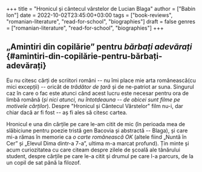 +++
title = "Hronicul și cântecul vârstelor de Lucian Blaga"
author = ["Babin Ion"]
date = 2022-10-02T23:45:00+03:00
tags = ["book-reviews", "romanian-literature", "read-for-school", "biographies"]
draft = false
genres = ["romanian-literature", "read-for-school", "biographies"]
+++

## „Amintiri din copilărie” pentru _bărbați adevărați_ {#amintiri-din-copilărie-pentru-bărbați-adevărați}

Eu nu citesc cărți de scriitori români -- nu îmi place mie arta românească(cu mici excepții) -- oricât de _trădător de țară_ și de ne-patriot ar suna. Singurul caz în care o fac este atunci când acest lucru este necesar pentru ora de limbă română (_și nici atunci, nu întotdeauna -- de obicei sunt filme pe motivele cărților_). Despre "Hronicul și Cântecul Vârstelor" film nu-i, dar chiar dacă ar fi fost -- aș fi ales să citesc cartea.

Hronicul e una din cărțile pe care le-am citit de mic (în perioada mea de slăbiciune pentru poezie tristă gen Bacovia și abstractă -- Blaga), și care mi-a rămas în memorie ca _o carte românească OK_ (altele fiind „Nuntă în Cer” și „Elevul Dima dintr-a 7-a”, ultima m-a marcat profund). Țin minte și acum curiozitatea cu care citeam despre zilele de școală ale tânărului student, despre cărțile pe care le-a citit și drumul pe care l-a parcurs, de la un copil de sat până la filozof.
